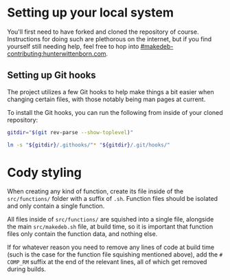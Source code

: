 # Setting up your local system
You'll first need to have forked and cloned the repository of course. Instructions for doing such are plethorous on the internet, but if you find yourself still needing help, feel free to hop into [#makedeb-contributing:hunterwittenborn.com](https://matrix.to/#/#makedeb-contributing:hunterwittenborn.com).

## Setting up Git hooks
The project utilizes a few Git hooks to help make things a bit easier when changing certain files, with those notably being man pages at current.

To install the Git hooks, you can run the following from inside of your cloned repository:

```sh
gitdir="$(git rev-parse --show-toplevel)"

ln -s "${gitdir}/.githooks/"* "${gitdir}/.git/hooks/"
```

# Cody styling
When creating any kind of function, create its file inside of the `src/functions/` folder with a suffix of `.sh`. Function files should be isolated and only contain a single function.

All files inside of `src/functions/` are squished into a single file, alongside the main `src/makedeb.sh` file, at build time, so it is important that function files only contain the function data, and nothing else.

If for whatever reason you need to remove any lines of code at build time (such is the case for the function file squishing mentioned above), add the `# COMP_RM` suffix at the end of the relevant lines, all of which get removed during builds.
